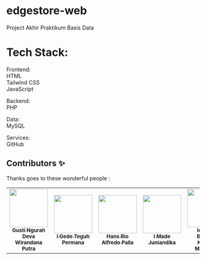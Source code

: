 # edgestore-web
Project Akhir Praktikum Basis Data
  
# Tech Stack:
Frontend:  
HTML  
Tailwind CSS  
JavaScript  
  
Backend:  
PHP
  
Data:  
MySQL  
  
Services:  
GitHub  

## Contributors ✨

Thanks goes to these wonderful people :

<!-- ALL-CONTRIBUTORS-LIST:START - Do not remove or modify this section -->
<!-- prettier-ignore-start -->
<!-- markdownlint-disable -->
<table>
  <tr>
    <td align="center"><a href="https://github.com/rahdeva"><img src="https://avatars.githubusercontent.com/u/75899815?v=4" width="100px;" alt=""/><br /><sub><b>Gusti Ngurah Deva Wirandana Putra</b></sub></a><br />
    <td align="center"><a href="https://github.com/TeguhPermana666"><img src="https://avatars.githubusercontent.com/u/87234353?v=4" width="100px;" alt=""/><br /><sub><b>I Gede Teguh Permana</b></sub></a><br />
    <td align="center"><a href="https://github.com/hanpalla"><img src="https://avatars.githubusercontent.com/u/76608239?v=4" width="100px;" alt=""/><br /><sub><b>Hans Rio Alfredo Palla</b></sub></a><br />
    <td align="center"><a href="https://github.com/juniade"><img src="https://avatars.githubusercontent.com/u/74083091?v=4" width="100px;" alt=""/><br /><sub><b>I Made Juniandika</b></sub></a><br />
    <td align="center"><a href="https://github.com/bintangkartika"><img src="https://avatars.githubusercontent.com/u/79012125?v=4" width="100px;" alt=""/><br /><sub><b>Ida Ayu Bintang Kartika Maharani</b></sub></a><br />
    
  </tr>
</table>

<!-- markdownlint-restore -->
<!-- prettier-ignore-end -->

<!-- ALL-CONTRIBUTORS-LIST:END -->
